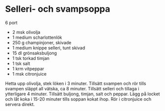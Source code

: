 # Selleri- och svampsoppa

6 port

 - 2 msk olivolja
 - 1 medium scharlottenlök
 - 250 g champinjoner, skivade
 - 1 medium knippe selleri, tunt skivad
 - 15 dl grönsaksbuljong
 - 1 tsk torkad timjan
 - 1 tsk salt
 - 1 krm vitpeppar
 - 1 msk citronjuice

Hetta upp olivolja, stek löken i 3 minuter. Tillsätt svampen och rör tills svampen släppt all vätska, ca 8 minuter. Tillsätt selleri och tillaga i ytterligare 4 minuter. Tillsätt buljong, timjan, salt och peppar. Lägg på locket och låt koka i 15-20 minuter tills soppan kokat ihop. Rör i citronjuice och servera direkt.
